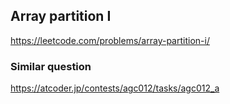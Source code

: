 ## Array partition I
https://leetcode.com/problems/array-partition-i/

### Similar question
https://atcoder.jp/contests/agc012/tasks/agc012_a
